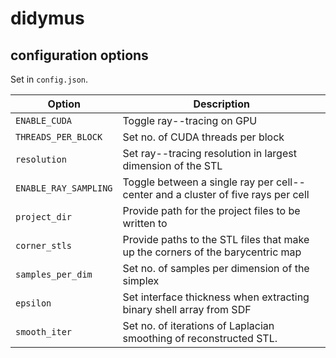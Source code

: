# didymus


## configuration options 

Set in `config.json`.

| Option                | Description                                           |
|-----------------------|-------------------------------------------------------|
| `ENABLE_CUDA`         | Toggle ray--tracing on GPU |
| `THREADS_PER_BLOCK`   | Set no. of CUDA threads per block |
| `resolution`          | Set ray--tracing resolution in largest dimension of the STL |
| `ENABLE_RAY_SAMPLING` | Toggle between a single ray per cell--center and a cluster of five rays per cell |
| `project_dir`         | Provide path for the project files to be written to |
| `corner_stls`         | Provide paths to the STL files that make up the corners of the barycentric map |
| `samples_per_dim`     | Set no. of samples per dimension of the simplex |
| `epsilon`             | Set interface thickness when extracting binary shell array from SDF |
| `smooth_iter`         | Set no. of iterations of Laplacian smoothing of reconstructed STL. |

